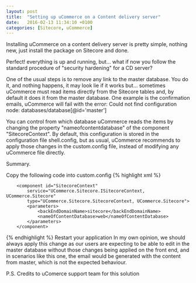```yaml
---
layout: post
title:  "Setting up uCommerce on a Content delivery server"
date:   2016-02-13 11:34:10 +0100
categories: [Sitecore, uCommerce]
---
```


Installing uCommerce on a content delivery server is pretty simple, nothing new, just install the package on Sitecore and done.

Perfect! everything is up and running, but... what if now you follow the standard procedure of "security hardening" for a CD server?

One of the usual steps is to remove any link to the master database. You do it, and nothing happens, it may look lie if it works but... sometimes uCommerce must read items directly from the Sitecore tables and, by default it does it from the master database. One example is the confirmation emails, uCommerce will fail with the error: Could not find configuration node: databases/database[@id='master']

You can control from which database uCommerce reads the items by changing the property "nameofcontentdatabase" of the component "SitecoreContext". By default, this configuration is stored in the configuration file shell.config, but as usual, uCommerce recommends to apply those changes in the custom.config file, instead of modifying any uCommerce file directly.

Summary.

Copy the following code into custom.config
{% highlight xml %}
<!-- Services -->
		<component id="SitecoreContext"
			service="UCommerce.Sitecore.ISitecoreContext, UCommerce.Sitecore"
			type="UCommerce.Sitecore.SitecoreContext, UCommerce.Sitecore">
			<parameters>
				<backEndDomainName>sitecore</backEndDomainName>
				<nameOfContentDatabase>web</nameOfContentDatabase>
			</parameters>
		</component>
{% endhighlight %}
Restart your application
In my own opinion, we should always apply this change as our users are expecting to be able to edit in the master database without those changes being applied on the front end, and in scenarios like this one, the email would be generated with the content from master, which is not the expected behaviour.

P.S. Credits to uComerce support team for this solution